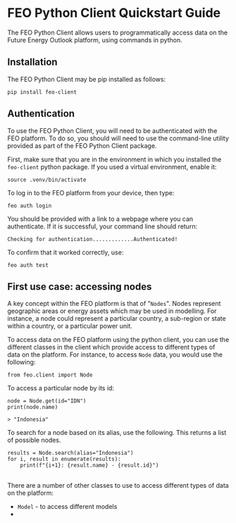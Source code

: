 # FEO Python Client Quickstart Guide

The FEO Python Client allows users to programmatically access data on the Future Energy Outlook platform, using commands in python.

## Installation

The FEO Python Client may be pip installed as follows:

    pip install feo-client

## Authentication

To use the FEO Python Client, you will need to be authenticated with the FEO platform. To do so, you should will need to use the command-line utility provided as part of the FEO Python Client package.

First, make sure that you are in the environment in which you installed the `feo-client` python package. If you used a virtual environment, enable it:

    source .venv/bin/activate

To log in to the FEO platform from your device, then type:

    feo auth login

You should be provided with a link to a webpage where you can authenticate. If it is successful, your command line should return:

    Checking for authentication.............Authenticated!

To confirm that it worked correctly, use:

    feo auth test

## First use case: accessing nodes

A key concept within the FEO platform is that of "`Nodes`". Nodes represent geographic areas or energy assets which may be used in modelling. For instance, a node could represent a particular country, a sub-region or state within a country, or a particular power unit.

To access data on the FEO platform using the python client, you can use the different classes in the client which provide access to different types of data on the platform. For instance, to access `Node` data, you would use the following:

    from feo.client import Node

To access a particular node by its id:

    node = Node.get(id="IDN")
    print(node.name)

    > "Indonesia"

To search for a node based on its alias, use the following. This returns a list of possible nodes.

    results = Node.search(alias="Indonesia")
    for i, result in enumerate(results):
        print(f"{i+1}: {result.name} - {result.id}")

##

There are a number of other classes to use to access different types of data on the platform:

- `Model` - to access different models
-

